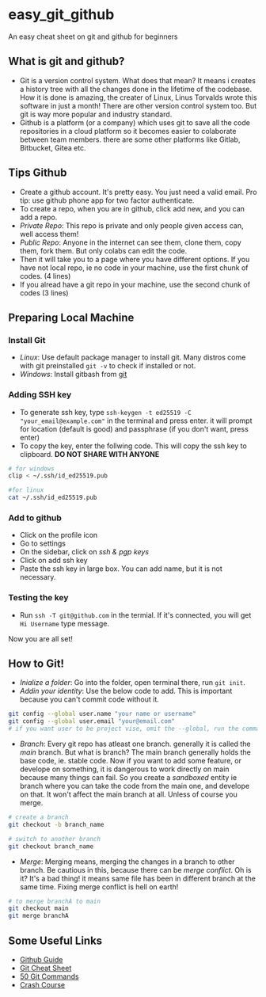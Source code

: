 # easy_git_github
An easy cheat sheet on git and github for beginners

## What is git and github?
- Git is a version control system. What does that mean? It means i creates a history tree with all the changes done in the lifetime of the codebase. How it is done is amazing, the creater of Linux, Linus Torvalds wrote this software in just a month! There are other version control system too. But git is way more popular and industry standard.
- Github is a platform (or a company) which uses git to save all the code repositories in a cloud platform so it becomes easier to colaborate between team members. there are some other platforms like Gitlab, Bitbucket, Gitea etc.

## Tips Github
- Create a github account. It's pretty easy. You just need a valid email. Pro tip: use github phone app for two factor authenticate.
- To create a repo, when you are in github, click add new, and you can add a repo.
- *Private Repo*: This repo is private and only people given access can, well access them!
- *Public Repo*: Anyone in the internet can see them, clone them, copy them, fork them. But only colabs can edit the code.
- Then it will take you to a page where you have different options. If you have not local repo, ie no code in your machine, use the first chunk of codes. (4 lines)
- If you alread have a git repo in your machine, use the second chunk of codes (3 lines)

## Preparing Local Machine
### Install Git 
- *Linux*: Use default package manager to install git. Many distros come with git preinstalled
`git -v` to check if installed or not.
- *Windows*: Install gitbash from [git](https://git-scm.com/downloads)

### Adding SSH key
- To generate ssh key, type `ssh-keygen -t ed25519 -C "your_email@example.com"` in the terminal and press enter. it will prompt for location (default is good) and passphrase (if you don't want, press enter)
- To copy the key, enter the follwing code. This will copy the ssh key to clipboard. **DO NOT SHARE WITH ANYONE**
```sh
# for windows
clip < ~/.ssh/id_ed25519.pub

#for linux
cat ~/.ssh/id_ed25519.pub
```
### Add to github
- Click on the profile icon
- Go to settings
- On the sidebar, click on _ssh & pgp keys_
- Click on add ssh key
- Paste the ssh key in large box. You can add name, but it is not necessary.

### Testing the key
- Run `ssh -T git@github.com` in the termial. If it's connected, you will get `Hi Username` type message.

Now you are all set!

## How to Git!
- *Inialize a folder*: Go into the folder, open terminal there, run `git init`.
- *Addin your identity*: Use the below code to add. This is important because you can't commit code without it.
```sh
git config --global user.name "your name or username"
git config --global user.email "your@email.com"
# if you want user to be project vise, omit the --global, run the commands in git project.
```
- *Branch*: Every git repo has atleast one branch. generally it is called the _main_ branch. But what is branch? The main branch generally holds the base code, ie. stable code. Now if you want to add some feature, or develope on something, it is dangerous to work directly on main because many things can fail. So you create a _sandboxed_ entity ie branch where you can take the code from the main one, and develope on that. It won't affect the main branch at all. Unless of course you merge.
```sh
# create a branch
git checkout -b branch_name

# switch to another branch
git checkout branch_name
```
- *Merge*: Merging means, merging the changes in a branch to other branch. Be cautious in this, because there can be _merge conflict_. Oh is it? It's a bad thing! it means same file has been in different branch at the same time. Fixing merge conflict is hell on earth!
```sh
# to merge branchA to main
git checkout main
git merge branchA
```

## Some Useful Links
- [Github Guide](https://docs.github.com/en/get-started)
- [Git Cheat Sheet](https://education.github.com/git-cheat-sheet-education.pdf)
- [50 Git Commands](https://www.freecodecamp.org/news/git-cheat-sheet/)
- [Crash Course](https://www.youtube.com/watch?v=RGOj5yH7evk)